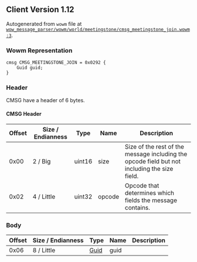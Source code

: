 ## Client Version 1.12

Autogenerated from `wowm` file at [`wow_message_parser/wowm/world/meetingstone/cmsg_meetingstone_join.wowm:3`](https://github.com/gtker/wow_messages/tree/main/wow_message_parser/wowm/world/meetingstone/cmsg_meetingstone_join.wowm#L3).

### Wowm Representation
```rust,ignore
cmsg CMSG_MEETINGSTONE_JOIN = 0x0292 {
    Guid guid;
}
```
### Header
CMSG have a header of 6 bytes.

#### CMSG Header
| Offset | Size / Endianness | Type   | Name   | Description |
| ------ | ----------------- | ------ | ------ | ----------- |
| 0x00   | 2 / Big           | uint16 | size   | Size of the rest of the message including the opcode field but not including the size field.|
| 0x02   | 4 / Little        | uint32 | opcode | Opcode that determines which fields the message contains.|
### Body
| Offset | Size / Endianness | Type | Name | Description |
| ------ | ----------------- | ---- | ---- | ----------- |
| 0x06 | 8 / Little | [Guid](../spec/packed-guid.md) | guid |  |
